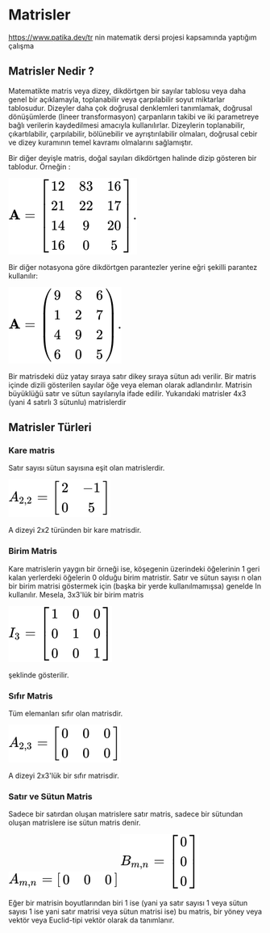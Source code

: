 # Matrisler
https://www.patika.dev/tr nin matematik dersi projesi kapsamında yaptığım çalışma

## Matrisler Nedir ?

Matematikte matris veya dizey, dikdörtgen bir sayılar tablosu veya daha genel bir açıklamayla, toplanabilir veya çarpılabilir soyut miktarlar tablosudur. Dizeyler daha çok doğrusal denklemleri tanımlamak, doğrusal dönüşümlerde (lineer transformasyon) çarpanların takibi ve iki parametreye bağlı verilerin kaydedilmesi amacıyla kullanılırlar. Dizeylerin toplanabilir, çıkartılabilir, çarpılabilir, bölünebilir ve ayrıştırılabilir olmaları, doğrusal cebir ve dizey kuramının temel kavramı olmalarını sağlamıştır.

Bir diğer deyişle matris, doğal sayıları dikdörtgen halinde dizip gösteren bir tablodur. Örneğin :

![](1.svg)

Bir diğer notasyona göre dikdörtgen parantezler yerine eğri şekilli parantez kullanılır:

![](2.svg)

Bir matrisdeki düz yatay sıraya satır dikey sıraya sütun adı verilir. Bir matris içinde dizili gösterilen sayılar öğe veya eleman olarak adlandırılır. Matrisin büyüklüğü satır ve sütun sayılarıyla ifade edilir. Yukarıdaki matrisler 4x3 (yani 4 satırlı 3 sütunlu) matrislerdir

## Matrisler Türleri

### Kare matris
Satır sayısı sütun sayısına eşit olan matrislerdir.

![](3.svg)

A dizeyi 2x2 türünden bir kare matrisdir.

### Birim Matris
Kare matrislerin yaygın bir örneği ise, köşegenin üzerindeki öğelerinin 1 geri kalan yerlerdeki öğelerin 0 olduğu birim matristir. Satır ve sütun sayısı n olan bir birim matrisi göstermek için (başka bir yerde kullanılmamışsa) genelde In kullanılır. Mesela, 3x3'lük bir birim matris

![](4.svg)

şeklinde gösterilir.

### Sıfır Matris
Tüm elemanları sıfır olan matrisdir.

![](5.svg)

A dizeyi 2x3'lük bir sıfır matrisdir.

### Satır ve Sütun Matris
Sadece bir satırdan oluşan matrislere satır matris, sadece bir sütundan oluşan matrislere ise sütun matris denir.

![](6.svg)
![](7.svg)

Eğer bir matrisin boyutlarından biri 1 ise (yani ya satır sayısı 1 veya sütun sayısı 1 ise yani satır matrisi veya sütun matrisi ise) bu matris, bir yöney veya vektör veya Euclid-tipi vektör olarak da tanımlanır.


